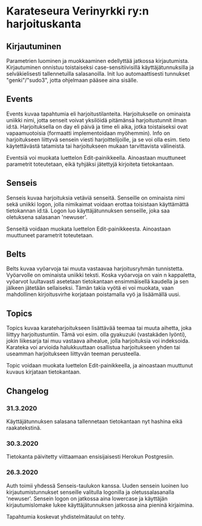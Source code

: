 # Karateseura Verinyrkki ry:n harjoituskanta

## Kirjautuminen

Parametrien luominen ja muokkaaminen edellyttää jatkossa kirjautumista. Kirjautuminen onnistuu toistaiseksi case-sensitiivisillä käyttäjätunnuksilla ja selväkielisesti tallennetuilla salasanoilla. Init luo automaattisesti tunnukset "genki"/"sudo3", jotta ohjelmaan pääsee aina sisälle.

## Events

Events kuvaa tapahtumia eli harjoitustilanteita. Harjoitukselle on ominaista uniikki nimi, jotta senseit voivat yksilöidä pitämänsä harjoitustunnit ilman id:tä. Harjoituksella on day eli päivä ja time eli aika, jotka toistaiseksi ovat vapaamuotoisia (formaatti implementoidaan myöhemmin). Info on harjoitukseen liittyvä sensein viesti harjoittelijoille, ja se voi olla esim. tieto käytettävästä tatamista tai harjoitukseen mukaan tarvittavista välineistä.

Eventsiä voi muokata luettelon Edit-painikkeella. Ainoastaan muuttuneet parametrit toteutetaan, eikä tyhjäksi jätettyjä kirjoiteta tietokantaan.

## Senseis

Senseis kuvaa harjoituksia vetäviä senseitä. Senseille on ominaista nimi sekä uniikki logon, jolla nimikaimat voidaan erottaa toisistaan käyttämättä tietokannan id:tä. Logon luo käyttäjätunnuksen senseille, joka saa oletuksena salasanan 'newuser'.

Senseitä voidaan muokata luettelon Edit-painikkeesta. Ainoastaan muuttuneet parametrit toteutetaan.

## Belts

Belts kuvaa vyöarvoja tai muuta vastaavaa harjoitusryhmän tunnistetta. Vyöarvolle on ominaista uniikki teksti. Koska vyöarvoja on vain n kappaletta, vyöarvot luultavasti asetetaan tietokantaan ensimmäisellä kaudella ja sen jälkeen jätetään sellaiseksi. Tämän takia vyötä ei voi muokata, vaan mahdollinen kirjoitusvirhe korjataan poistamalla vyö ja lisäämällä uusi.

## Topics

Topics kuvaa karateharjoitukseen lisättävää teemaa tai muuta aihetta, joka liittyy harjoitustuntiin. Tämä voi esim. olla gyakuzuki (vastakäden lyönti), jokin liikesarja tai muu vastaava aihealue, jolla harjoituksia voi indeksoida. Karateka voi arvioida halukkuuttaan osallistua harjoitukseen yhden tai useamman harjoitukseen liittyvän teeman perusteella.

Topic voidaan muokata luettelon Edit-painikkeella, ja ainoastaan muuttunut kuvaus kirjataan tietokantaan.

## Changelog

### 31.3.2020

Käyttäjätunnuksen salasana tallennetaan tietokantaan nyt hashina eikä raakatekstinä.

### 30.3.2020

Tietokanta päivitetty viittaamaan ensisijaisesti Herokun Postgresiin.

### 26.3.2020

Auth toimii yhdessä Senseis-taulukon kanssa. Uuden sensein luoinen luo kirjautumistunnukset senseille valitulla logonilla ja oletussalasanalla 'newuser'. Sensein logon on jatkossa aina lowercase ja käyttäjän kirjautumislomake lukee käyttäjätunnuksen jatkossa aina pieninä kirjaimina.

Tapahtumia koskevat yhdistelmätaulut on tehty.